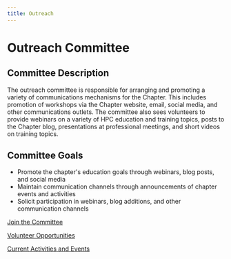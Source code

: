 ```yaml
---
title: Outreach
---
```

# Outreach Committee

## Committee Description

The outreach committee is responsible for arranging and promoting a variety of communications mechanisms for the Chapter. This includes promotion of workshops via the Chapter website, email, social media, and other communications outlets. The committee also sees volunteers to provide webinars on a variety of HPC education and training topics, posts to the Chapter blog, presentations at professional meetings, and short videos on training topics.

## Committee Goals

* Promote the chapter's education goals through webinars, blog posts, and social media
* Maintain communication channels through announcements of chapter events and activities
* Solicit participation in webinars, blog additions, and other communication channels

[Join the Committee](contact/)

[Volunteer Opportunities](activity/)

[Current Activities and Events](events/)

